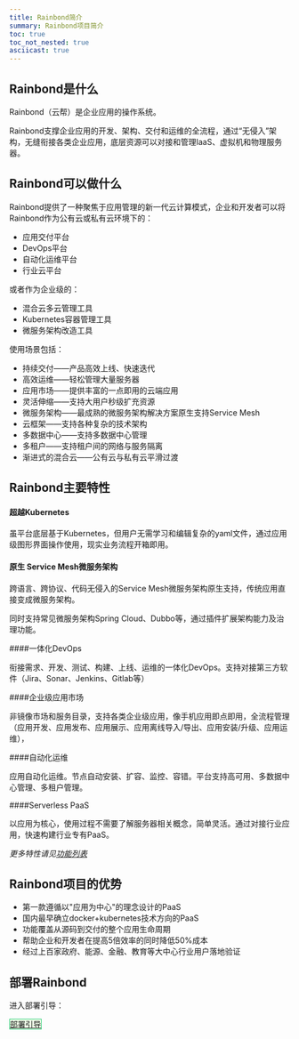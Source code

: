 ```yaml
---
title: Rainbond简介
summary: Rainbond项目简介
toc: true
toc_not_nested: true
asciicast: true
---
```



## Rainbond是什么
Rainbond（云帮）是企业应用的操作系统。

Rainbond支撑企业应用的开发、架构、交付和运维的全流程，通过“无侵入”架构，无缝衔接各类企业应用，底层资源可以对接和管理IaaS、虚拟机和物理服务器。

## Rainbond可以做什么
Rainbond提供了一种聚焦于应用管理的新一代云计算模式，企业和开发者可以将Rainbond作为公有云或私有云环境下的：

* 应用交付平台
* DevOps平台
* 自动化运维平台
* 行业云平台

或者作为企业级的：

* 混合云多云管理工具
* Kubernetes容器管理工具
* 微服务架构改造工具

使用场景包括：

* 持续交付——产品高效上线、快速迭代
* 高效运维——轻松管理大量服务器
* 应用市场——提供丰富的一点即用的云端应用
* 灵活伸缩——支持大用户秒级扩充资源
* 微服务架构——最成熟的微服务架构解决方案原生支持Service Mesh
* 云框架——支持各种复杂的技术架构
* 多数据中心——支持多数据中心管理
* 多租户——支持租户间的网络与服务隔离
* 渐进式的混合云——公有云与私有云平滑过渡

## Rainbond主要特性

#### 超越Kubernetes

虽平台底层基于Kubernetes，但用户无需学习和编辑复杂的yaml文件，通过应用级图形界面操作使用，现实业务流程开箱即用。

#### 原生 Service Mesh微服务架构

跨语言、跨协议、代码无侵入的Service Mesh微服务架构原生支持，传统应用直接变成微服务架构。

同时支持常见微服务架构Spring Cloud、Dubbo等，通过插件扩展架构能力及治理功能。

####一体化DevOps

衔接需求、开发、测试、构建、上线、运维的一体化DevOps。支持对接第三方软件（Jira、Sonar、Jenkins、Gitlab等）

####企业级应用市场

非镜像市场和服务目录，支持各类企业级应用，像手机应用即点即用，全流程管理（应用开发、应用发布、应用展示、应用离线导入/导出、应用安装/升级、应用运维），

####自动化运维

应用自动化运维。节点自动安装、扩容、监控、容错。平台支持高可用、多数据中心管理、多租户管理。

####Serverless  PaaS

以应用为核心，使用过程不需要了解服务器相关概念，简单灵活。通过对接行业应用，快速构建行业专有PaaS。

*更多特性请见[功能列表](https://github.com/goodrain/rainbond-docs/edit/master/v3.6/overview/edition.md)*

## Rainbond项目的优势

* 第一款遵循以"应用为中心"的理念设计的PaaS
* 国内最早确立docker+kubernetes技术方向的PaaS
* 功能覆盖从源码到交付的整个应用生命周期
* 帮助企业和开发者在提高5倍效率的同时降低50%成本
* 经过上百家政府、能源、金融、教育等大中心行业用户落地验证

## 部署Rainbond

进入部署引导：

<div class="btn-group btn-group-justified">
<a href="./installation-guide.html" class="btn" style="background-color:#F0FFE8;border:1px solid #28cb75">部署引导</a>
</div>
